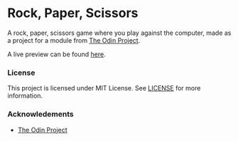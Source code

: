 # Rock, Paper, Scissors
A rock, paper, scissors game where you play against the computer, made as a project for a module from [The Odin Project](https://www.theodinproject.com).

A live preview can be found [here](https://sh4dman23.github.io/rock-paper-scissors).

### License
This project is licensed under MIT License. See [LICENSE](./LICENSE) for more information.

### Acknowledements
- [The Odin Project](https://www.theodinproject.com)
